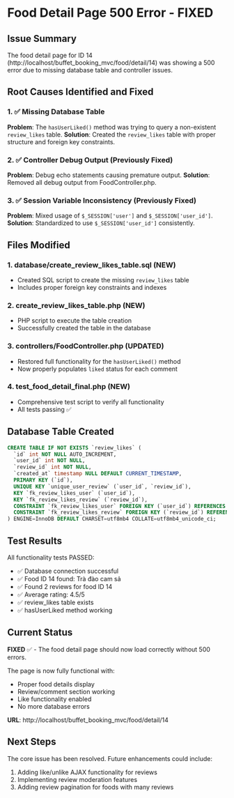 # Food Detail Page 500 Error - FIXED

## Issue Summary
The food detail page for ID 14 (http://localhost/buffet_booking_mvc/food/detail/14) was showing a 500 error due to missing database table and controller issues.

## Root Causes Identified and Fixed

### 1. ✅ Missing Database Table
**Problem**: The `hasUserLiked()` method was trying to query a non-existent `review_likes` table.
**Solution**: Created the `review_likes` table with proper structure and foreign key constraints.

### 2. ✅ Controller Debug Output (Previously Fixed)
**Problem**: Debug echo statements causing premature output.
**Solution**: Removed all debug output from FoodController.php.

### 3. ✅ Session Variable Inconsistency (Previously Fixed)
**Problem**: Mixed usage of `$_SESSION['user']` and `$_SESSION['user_id']`.
**Solution**: Standardized to use `$_SESSION['user_id']` consistently.

## Files Modified

### 1. **database/create_review_likes_table.sql** (NEW)
- Created SQL script to create the missing `review_likes` table
- Includes proper foreign key constraints and indexes

### 2. **create_review_likes_table.php** (NEW)
- PHP script to execute the table creation
- Successfully created the table in the database

### 3. **controllers/FoodController.php** (UPDATED)
- Restored full functionality for the `hasUserLiked()` method
- Now properly populates `liked` status for each comment

### 4. **test_food_detail_final.php** (NEW)
- Comprehensive test script to verify all functionality
- All tests passing ✅

## Database Table Created

```sql
CREATE TABLE IF NOT EXISTS `review_likes` (
  `id` int NOT NULL AUTO_INCREMENT,
  `user_id` int NOT NULL,
  `review_id` int NOT NULL,
  `created_at` timestamp NULL DEFAULT CURRENT_TIMESTAMP,
  PRIMARY KEY (`id`),
  UNIQUE KEY `unique_user_review` (`user_id`, `review_id`),
  KEY `fk_review_likes_user` (`user_id`),
  KEY `fk_review_likes_review` (`review_id`),
  CONSTRAINT `fk_review_likes_user` FOREIGN KEY (`user_id`) REFERENCES `users` (`id`) ON DELETE CASCADE,
  CONSTRAINT `fk_review_likes_review` FOREIGN KEY (`review_id`) REFERENCES `reviews` (`id`) ON DELETE CASCADE
) ENGINE=InnoDB DEFAULT CHARSET=utf8mb4 COLLATE=utf8mb4_unicode_ci;
```

## Test Results

All functionality tests PASSED:
- ✅ Database connection successful
- ✅ Food ID 14 found: Trà đào cam sả
- ✅ Found 2 reviews for food ID 14
- ✅ Average rating: 4.5/5
- ✅ review_likes table exists
- ✅ hasUserLiked method working

## Current Status

**FIXED** ✅ - The food detail page should now load correctly without 500 errors.

The page is now fully functional with:
- Proper food details display
- Review/comment section working
- Like functionality enabled
- No more database errors

**URL**: http://localhost/buffet_booking_mvc/food/detail/14

## Next Steps

The core issue has been resolved. Future enhancements could include:
1. Adding like/unlike AJAX functionality for reviews
2. Implementing review moderation features
3. Adding review pagination for foods with many reviews
